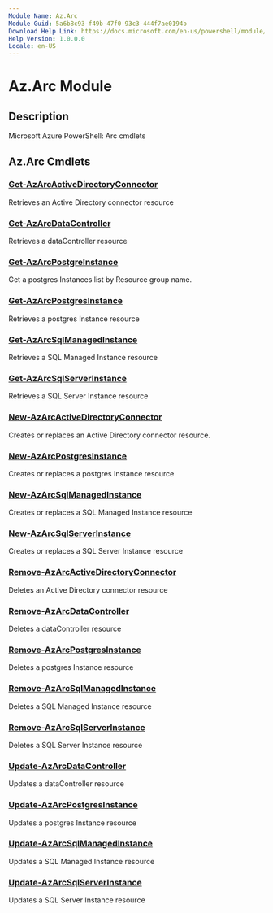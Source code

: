 ```yaml
---
Module Name: Az.Arc
Module Guid: 5a6b8c93-f49b-47f0-93c3-444f7ae0194b
Download Help Link: https://docs.microsoft.com/en-us/powershell/module/az.arc
Help Version: 1.0.0.0
Locale: en-US
---
```


# Az.Arc Module
## Description
Microsoft Azure PowerShell: Arc cmdlets

## Az.Arc Cmdlets
### [Get-AzArcActiveDirectoryConnector](Get-AzArcActiveDirectoryConnector.md)
Retrieves an Active Directory connector resource

### [Get-AzArcDataController](Get-AzArcDataController.md)
Retrieves a dataController resource

### [Get-AzArcPostgreInstance](Get-AzArcPostgreInstance.md)
Get a postgres Instances list by Resource group name.

### [Get-AzArcPostgresInstance](Get-AzArcPostgresInstance.md)
Retrieves a postgres Instance resource

### [Get-AzArcSqlManagedInstance](Get-AzArcSqlManagedInstance.md)
Retrieves a SQL Managed Instance resource

### [Get-AzArcSqlServerInstance](Get-AzArcSqlServerInstance.md)
Retrieves a SQL Server Instance resource

### [New-AzArcActiveDirectoryConnector](New-AzArcActiveDirectoryConnector.md)
Creates or replaces an Active Directory connector resource.

### [New-AzArcPostgresInstance](New-AzArcPostgresInstance.md)
Creates or replaces a postgres Instance resource

### [New-AzArcSqlManagedInstance](New-AzArcSqlManagedInstance.md)
Creates or replaces a SQL Managed Instance resource

### [New-AzArcSqlServerInstance](New-AzArcSqlServerInstance.md)
Creates or replaces a SQL Server Instance resource

### [Remove-AzArcActiveDirectoryConnector](Remove-AzArcActiveDirectoryConnector.md)
Deletes an Active Directory connector resource

### [Remove-AzArcDataController](Remove-AzArcDataController.md)
Deletes a dataController resource

### [Remove-AzArcPostgresInstance](Remove-AzArcPostgresInstance.md)
Deletes a postgres Instance resource

### [Remove-AzArcSqlManagedInstance](Remove-AzArcSqlManagedInstance.md)
Deletes a SQL Managed Instance resource

### [Remove-AzArcSqlServerInstance](Remove-AzArcSqlServerInstance.md)
Deletes a SQL Server Instance resource

### [Update-AzArcDataController](Update-AzArcDataController.md)
Updates a dataController resource

### [Update-AzArcPostgresInstance](Update-AzArcPostgresInstance.md)
Updates a postgres Instance resource

### [Update-AzArcSqlManagedInstance](Update-AzArcSqlManagedInstance.md)
Updates a SQL Managed Instance resource

### [Update-AzArcSqlServerInstance](Update-AzArcSqlServerInstance.md)
Updates a SQL Server Instance resource

